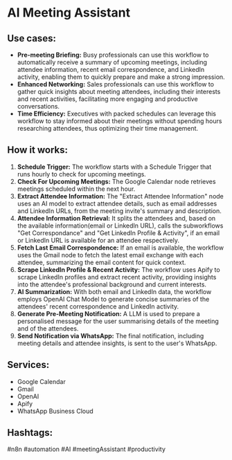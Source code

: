 # AI Meeting Assistant

## Use cases:

- **Pre-meeting Briefing:** Busy professionals can use this workflow to automatically receive a summary of upcoming meetings, including attendee information, recent email correspondence, and LinkedIn activity, enabling them to quickly prepare and make a strong impression.
- **Enhanced Networking:** Sales professionals can use this workflow to gather quick insights about meeting attendees, including their interests and recent activities, facilitating more engaging and productive conversations.
- **Time Efficiency:** Executives with packed schedules can leverage this workflow to stay informed about their meetings without spending hours researching attendees, thus optimizing their time management.

## How it works:

1.  **Schedule Trigger:** The workflow starts with a Schedule Trigger that runs hourly to check for upcoming meetings.
2.  **Check For Upcoming Meetings:** The Google Calendar node retrieves meetings scheduled within the next hour.
3.  **Extract Attendee Information:** The "Extract Attendee Information" node uses an AI model to extract attendee details, such as email addresses and LinkedIn URLs, from the meeting invite's summary and description.
4.  **Attendee Information Retrieval:** It splits the attendees and, based on the available information(email or LinkedIn URL), calls the subworkflows "Get Correspondance" and "Get LinkedIn Profile & Activity", if an email or LinkedIn URL is available for an attendee respectively.
5.  **Fetch Last Email Correspondence:** If an email is available, the workflow uses the Gmail node to fetch the latest email exchange with each attendee, summarizing the email content for quick context.
6.  **Scrape LinkedIn Profile & Recent Activity:** The workflow uses Apify to scrape LinkedIn profiles and extract recent activity, providing insights into the attendee's professional background and current interests.
7.  **AI Summarization:** With both email and LinkedIn data, the workflow employs OpenAI Chat Model to generate concise summaries of the attendees' recent correspondence and LinkedIn activity.
8.  **Generate Pre-Meeting Notification:** A LLM is used to prepare a personalised message for the user summarising details of the meeting and of the attendees.
9.  **Send Notification via WhatsApp:** The final notification, including meeting details and attendee insights, is sent to the user's WhatsApp.

## Services:

-   Google Calendar
-   Gmail
-   OpenAI
-   Apify
-   WhatsApp Business Cloud

## Hashtags:

#n8n #automation #AI #meetingAssistant #productivity
